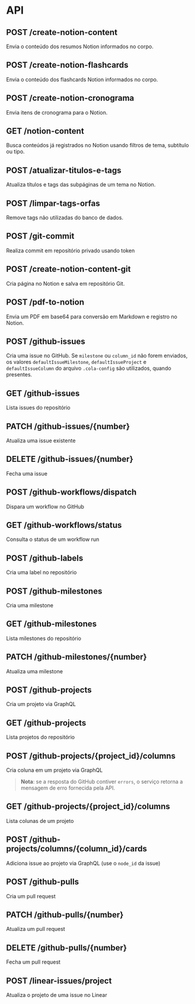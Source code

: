 # API

## POST /create-notion-content

Envia o conteúdo dos resumos Notion informados no corpo.

## POST /create-notion-flashcards

Envia o conteúdo dos flashcards Notion informados no corpo.

## POST /create-notion-cronograma

Envia itens de cronograma para o Notion.

## GET /notion-content

Busca conteúdos já registrados no Notion usando filtros de tema, subtítulo ou tipo.

## POST /atualizar-titulos-e-tags

Atualiza títulos e tags das subpáginas de um tema no Notion.

## POST /limpar-tags-orfas

Remove tags não utilizadas do banco de dados.

## POST /git-commit

Realiza commit em repositório privado usando token

## POST /create-notion-content-git

Cria página no Notion e salva em repositório Git.

## POST /pdf-to-notion

Envia um PDF em base64 para conversão em Markdown e registro no Notion.

## POST /github-issues

Cria uma issue no GitHub.
Se `milestone` ou `column_id` não forem enviados,
os valores `defaultIssueMilestone`, `defaultIssueProject` e `defaultIssueColumn`
do arquivo `.cola-config` são utilizados, quando presentes.

## GET /github-issues

Lista issues do repositório

## PATCH /github-issues/{number}

Atualiza uma issue existente

## DELETE /github-issues/{number}

Fecha uma issue

## POST /github-workflows/dispatch

Dispara um workflow no GitHub

## GET /github-workflows/status

Consulta o status de um workflow run

## POST /github-labels

Cria uma label no repositório

## POST /github-milestones

Cria uma milestone

## GET /github-milestones

Lista milestones do repositório

## PATCH /github-milestones/{number}

Atualiza uma milestone

## POST /github-projects

Cria um projeto via GraphQL

## GET /github-projects

Lista projetos do repositório

## POST /github-projects/{project_id}/columns

Cria coluna em um projeto via GraphQL

> **Nota**: se a resposta do GitHub contiver `errors`, o serviço retorna
> a mensagem de erro fornecida pela API.

## GET /github-projects/{project_id}/columns

Lista colunas de um projeto

## POST /github-projects/columns/{column_id}/cards

Adiciona issue ao projeto via GraphQL (use o `node_id` da issue)

## POST /github-pulls

Cria um pull request

## PATCH /github-pulls/{number}

Atualiza um pull request

## DELETE /github-pulls/{number}

Fecha um pull request

## POST /linear-issues/project

Atualiza o projeto de uma issue no Linear

